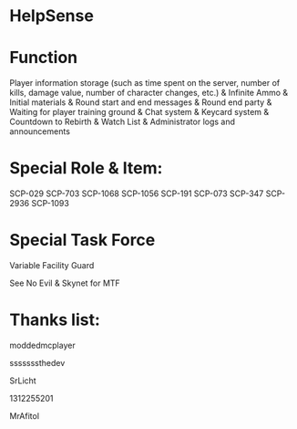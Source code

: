 # HelpSense

# Function

Player information storage (such as time spent on the server, number of kills, damage value, number of character changes, etc.) & Infinite Ammo & Initial materials & Round start and end messages
& Round end party & Waiting for player training ground & Chat system & Keycard system & Countdown to Rebirth & Watch List & Administrator logs and announcements

# Special Role & Item:

SCP-029 SCP-703 SCP-1068 SCP-1056 SCP-191 SCP-073 SCP-347 SCP-2936 SCP-1093

# Special Task Force

Variable Facility Guard

See No Evil & Skynet for MTF

# Thanks list:

moddedmcplayer

sssssssthedev

SrLicht

1312255201

MrAfitol
